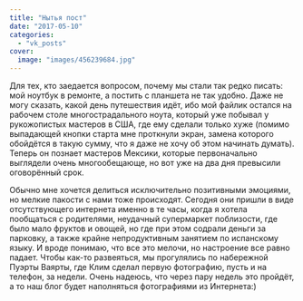 ```yaml
---
title: "Нытья пост"
date: "2017-05-10"
categories: 
  - "vk_posts"
cover:
  image: "images/456239684.jpg"
---
```


Для тех, кто заедается вопросом, почему мы стали так редко писать: мой ноутбук в ремонте, а постить с планшета не так удобно. Даже не могу сказать, какой день путешествия идёт, ибо мой файлик остался на рабочем столе многострадального ноута, который уже побывал у рукожопистых мастеров в США, где ему сделали только хуже (помимо выпадающей кнопки старта мне проткнули экран, замена которого обойдётся в такую сумму, что я даже не хочу об этом начинать думать). Теперь он познает мастеров Мексики, которые первоначально выглядели очень многообещающе, но вот уже на два дня превысили оговорённый срок.

<!--more-->

Обычно мне хочется делиться исключительно позитивными эмоциями, но мелкие пакости с нами тоже происходят. Сегодня они пришли в виде отсутствующего интернета именно в те часы, когда я хотела пообщаться с родителями, неудачный супермаркет поблизости, где было мало фруктов и овощей, но где при этом содрали деньги за парковку, а также крайне непродуктивным занятием по испанскому языку. И вроде понимаю, что все это мелочи, но настроение все равно падает. Чтобы как-то развеяться, мы прогулялись по набережной Пуэрты Ваярты, где Клим сделал первую фотографию, пусть и на телефон, за недели. Очень надеюсь, что через пару недель это пройдёт, а то наш блог будет наполняться фотографиями из Интернета:)

